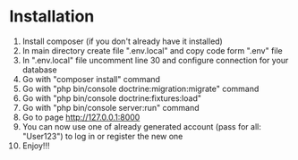 # Installation

1. Install composer (if you don't already have it installed)
2. In main directory create file ".env.local" and copy code form ".env" file
3. In ".env.local" file uncomment line 30 and configure connection for your database
4. Go with "composer install" command
5. Go with "php bin/console doctrine:migration:migrate" command
6. Go with "php bin/console doctrine:fixtures:load"
7. Go with "php bin/console server:run" command
8. Go to page http://127.0.0.1:8000
9. You can now use one of already generated account (pass for all: "User123") to log in or register the new one
10. Enjoy!!!
